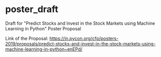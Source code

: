 # poster_draft
Draft for "Predict Stocks and Invest in the Stock Markets using Machine Learning in Python" Poster Proposal

Link of the Proposal:
https://in.pycon.org/cfp/posters-2019/proposals/predict-stocks-and-invest-in-the-stock-markets-using-machine-learning-in-python~enEPd/